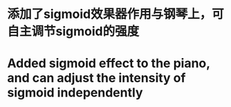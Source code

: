 # 添加了sigmoid效果器作用与钢琴上，可自主调节sigmoid的强度
# Added sigmoid effect to the piano, and can adjust the intensity of sigmoid independently
